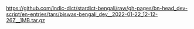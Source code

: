https://github.com/indic-dict/stardict-bengali/raw/gh-pages/bn-head_dev-script/en-entries/tars/biswas-bengali_dev__2022-01-22_12-12-26Z__1MB.tar.gz  
